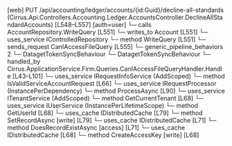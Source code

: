 [web] PUT /api/accounting/ledger/accounts/{id:Guid}/decline-all-standards  (Cirrus.Api.Controllers.Accounting.Ledger.AccountsController.DeclineAllStandardAccounts)  [L548–L557] [auth=user]
  └─ calls AccountRepository.WriteQuery [L551]
  └─ writes_to Account [L551]
  └─ uses_service IControlledRepository<Account>
    └─ method WriteQuery [L551]
  └─ sends_request CanIAccessFileQuery [L555]
    └─ generic_pipeline_behaviors 2
      └─ DatagetTokenSyncBehaviour
      └─ DatagetTokenSyncBehaviour
    └─ handled_by Cirrus.ApplicationService.Firm.Queries.CanIAccessFileQueryHandler.Handle [L43–L101]
      └─ uses_service IRequestInfoService (AddScoped)
        └─ method IsValidServiceAccountRequest [L66]
      └─ uses_service IRequestProcessor (InstancePerDependency)
        └─ method ProcessAsync [L90]
      └─ uses_service ITenantService (AddScoped)
        └─ method GetCurrentTenant [L68]
      └─ uses_service IUserService (InstancePerLifetimeScope)
        └─ method GetUserId [L68]
      └─ uses_cache IDistributedCache [L79]
        └─ method SetRecordAsync [write] [L79]
      └─ uses_cache IDistributedCache [L71]
        └─ method DoesRecordExistAsync [access] [L71]
      └─ uses_cache IDistributedCache [L68]
        └─ method CreateAccessKey [write] [L68]

